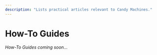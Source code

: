 ```yaml
---
description: "Lists practical articles relevant to Candy Machines."
---
```


# How-To Guides

*How-To Guides coming soon…*
